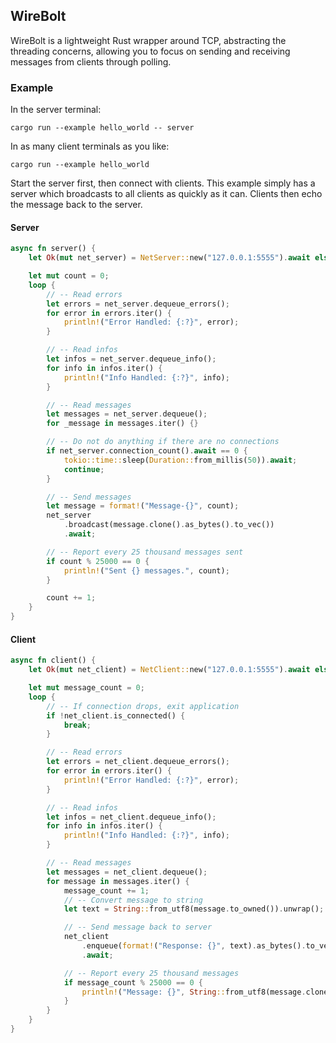## WireBolt

WireBolt is a lightweight Rust wrapper around TCP, abstracting the threading concerns, allowing you to focus on sending and receiving messages from clients through polling.

### Example

In the server terminal:

```
cargo run --example hello_world -- server
```

In as many client terminals as you like:
```
cargo run --example hello_world
```

Start the server first, then connect with clients.
This example simply has a server which broadcasts to all clients as quickly as it can. Clients then echo the message back to the server.

#### Server
```rust
async fn server() {
    let Ok(mut net_server) = NetServer::new("127.0.0.1:5555").await else { return; };

    let mut count = 0;
    loop {
        // -- Read errors
        let errors = net_server.dequeue_errors();
        for error in errors.iter() {
            println!("Error Handled: {:?}", error);
        }

        // -- Read infos
        let infos = net_server.dequeue_info();
        for info in infos.iter() {
            println!("Info Handled: {:?}", info);
        }

        // -- Read messages
        let messages = net_server.dequeue();
        for _message in messages.iter() {}

        // -- Do not do anything if there are no connections
        if net_server.connection_count().await == 0 {
            tokio::time::sleep(Duration::from_millis(50)).await;
            continue;
        }

        // -- Send messages
        let message = format!("Message-{}", count);
        net_server
            .broadcast(message.clone().as_bytes().to_vec())
            .await;

        // -- Report every 25 thousand messages sent
        if count % 25000 == 0 {
            println!("Sent {} messages.", count);
        }

        count += 1;
    }
}
```

#### Client
```rust
async fn client() {
    let Ok(mut net_client) = NetClient::new("127.0.0.1:5555").await else { return; };

    let mut message_count = 0;
    loop {
        // -- If connection drops, exit application
        if !net_client.is_connected() {
            break;
        }

        // -- Read errors
        let errors = net_client.dequeue_errors();
        for error in errors.iter() {
            println!("Error Handled: {:?}", error);
        }

        // -- Read infos
        let infos = net_client.dequeue_info();
        for info in infos.iter() {
            println!("Info Handled: {:?}", info);
        }

        // -- Read messages
        let messages = net_client.dequeue();
        for message in messages.iter() {
            message_count += 1;
            // -- Convert message to string
            let text = String::from_utf8(message.to_owned()).unwrap();

            // -- Send message back to server
            net_client
                .enqueue(format!("Response: {}", text).as_bytes().to_vec())
                .await;

            // -- Report every 25 thousand messages
            if message_count % 25000 == 0 {
                println!("Message: {}", String::from_utf8(message.clone()).unwrap());
            }
        }
    }
}
```
